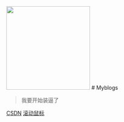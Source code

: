 <img width="220px" src="https://i.imgur.com/eVluHa0.jpg">
# Myblogs


> 我要开始装逼了


[CSDN](https://blog.csdn.net/m0_37965018)
[滚动鼠标](#introduction)